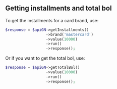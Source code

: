 ## Getting installments and total bol ##

To get the installments for a card brand, use:
```php
$response = $apiGN->getInstallments()
                  ->brand('mastercard')
                  ->value(10000)
                  ->run()
                  ->response();
```

Or if you want to get the total bol, use:
```php
$response = $apiGN->getTotalBol()
                  ->value(10000)
                  ->run()
                  ->response();
```
